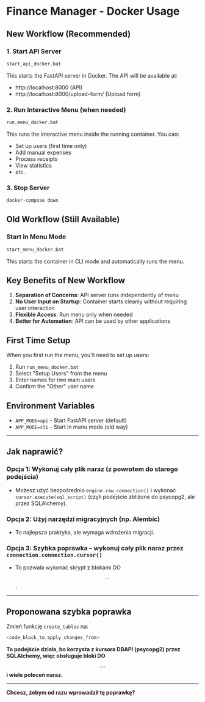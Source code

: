 # Finance Manager - Docker Usage

## New Workflow (Recommended)

### 1. Start API Server
```bash
start_api_docker.bat
```
This starts the FastAPI server in Docker. The API will be available at:
- http://localhost:8000 (API)
- http://localhost:8000/upload-form/ (Upload form)

### 2. Run Interactive Menu (when needed)
```bash
run_menu_docker.bat
```
This runs the interactive menu inside the running container. You can:
- Set up users (first time only)
- Add manual expenses
- Process receipts
- View statistics
- etc.

### 3. Stop Server
```bash
docker-compose down
```

## Old Workflow (Still Available)

### Start in Menu Mode
```bash
start_menu_docker.bat
```
This starts the container in CLI mode and automatically runs the menu.

## Key Benefits of New Workflow

1. **Separation of Concerns**: API server runs independently of menu
2. **No User Input on Startup**: Container starts cleanly without requiring user interaction
3. **Flexible Access**: Run menu only when needed
4. **Better for Automation**: API can be used by other applications

## First Time Setup

When you first run the menu, you'll need to set up users:
1. Run `run_menu_docker.bat`
2. Select "Setup Users" from the menu
3. Enter names for two main users
4. Confirm the "Other" user name

## Environment Variables

- `APP_MODE=api` - Start FastAPI server (default)
- `APP_MODE=cli` - Start in menu mode (old way) 

---

## Jak naprawić?

### Opcja 1: Wykonuj cały plik naraz (z powrotem do starego podejścia)
- Możesz użyć bezpośrednio `engine.raw_connection()` i wykonać `cursor.execute(sql_script)` (czyli podejście zbliżone do psycopg2, ale przez SQLAlchemy).

### Opcja 2: Użyj narzędzi migracyjnych (np. Alembic)
- To najlepsza praktyka, ale wymaga wdrożenia migracji.

### Opcja 3: Szybka poprawka – wykonuj cały plik naraz przez `connection.connection.cursor()`
- To pozwala wykonać skrypt z blokami DO $$ ... $$.

---

## Proponowana szybka poprawka

Zmień funkcję `create_tables` na:

```python
<code_block_to_apply_changes_from>
```

**To podejście działa, bo korzysta z kursora DBAPI (psycopg2) przez SQLAlchemy, więc obsługuje bloki DO $$ ... $$ i wiele poleceń naraz.**

---

**Chcesz, żebym od razu wprowadził tę poprawkę?** 